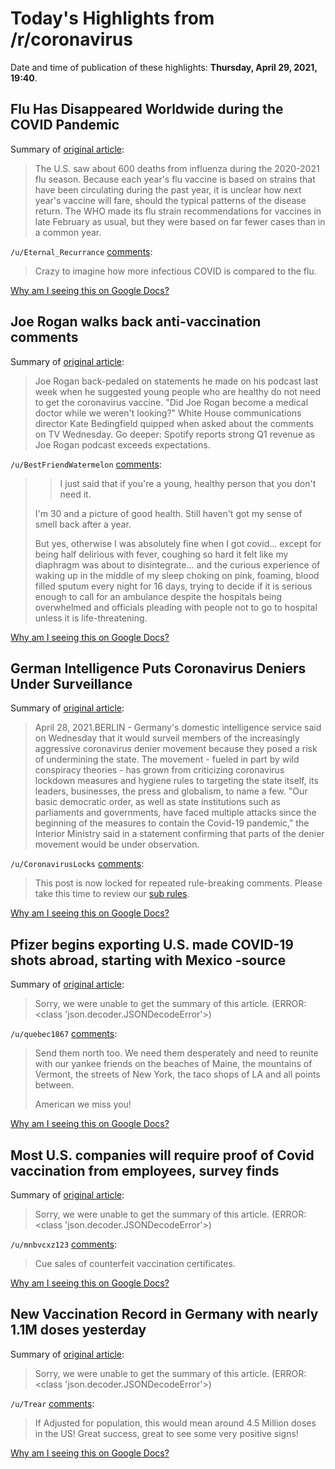 # Today's Highlights from /r/coronavirus

Date and time of publication of these highlights: **Thursday, April 29, 2021, 19:40**.

## Flu Has Disappeared Worldwide during the COVID Pandemic

Summary of [original article](https://www.scientificamerican.com/article/flu-has-disappeared-worldwide-during-the-covid-pandemic/):

> The U.S. saw about 600 deaths from influenza during the 2020-2021 flu season. Because each year's flu vaccine is based on strains that have been circulating during the past year, it is unclear how next year's vaccine will fare, should the typical patterns of the disease return. The WHO made its flu strain recommendations for vaccines in late February as usual, but they were based on far fewer cases than in a common year.

`/u/Eternal_Recurrance` [comments](https://www.reddit.com/r/Coronavirus/comments/n16f75/flu_has_disappeared_worldwide_during_the_covid/):

> Crazy to imagine how more infectious COVID is compared to the flu.

[Why am I seeing this on Google Docs?](https://docs.google.com/document/d/1Dc6We63vOXIZsc0op-Bt4abqkYjXzOigalQqFxmvvbM/edit?usp=sharing)

## Joe Rogan walks back anti-vaccination comments

Summary of [original article](https://www.axios.com/joe-rogan-walks-back-anti-vaccination-spotify-4ab56dcf-b60e-41c6-9c49-fe7f22be7d04.html):

> Joe Rogan back-pedaled on statements he made on his podcast last week when he suggested young people who are healthy do not need to get the coronavirus vaccine. "Did Joe Rogan become a medical doctor while we weren't looking?" White House communications director Kate Bedingfield quipped when asked about the comments on TV Wednesday. Go deeper: Spotify reports strong Q1 revenue as Joe Rogan podcast exceeds expectations.

`/u/BestFriendWatermelon` [comments](https://www.reddit.com/r/Coronavirus/comments/n1efrf/joe_rogan_walks_back_antivaccination_comments/):

> >I just said that if you're a young, healthy person that you don't need it.
> 
> I'm 30 and a picture of good health. Still haven't got my sense of smell back after a year. 
> 
> But yes, otherwise I was absolutely fine when I got covid... except for being half delirious with fever, coughing so hard it felt like my diaphragm was about to disintegrate... and the curious experience of waking up in the middle of my sleep choking on pink, foaming, blood filled sputum every night for 16 days, trying to decide if it is serious enough to call for an ambulance despite the hospitals being overwhelmed and officials pleading with people not to go to hospital unless it is life-threatening.

[Why am I seeing this on Google Docs?](https://docs.google.com/document/d/1Dc6We63vOXIZsc0op-Bt4abqkYjXzOigalQqFxmvvbM/edit?usp=sharing)

## German Intelligence Puts Coronavirus Deniers Under Surveillance

Summary of [original article](https://www.nytimes.com/2021/04/28/world/europe/germany-coronavirus-deniers-surveillance.html):

> April 28, 2021.BERLIN - Germany's domestic intelligence service said on Wednesday that it would surveil members of the increasingly aggressive coronavirus denier movement because they posed a risk of undermining the state. The movement - fueled in part by wild conspiracy theories - has grown from criticizing coronavirus lockdown measures and hygiene rules to targeting the state itself, its leaders, businesses, the press and globalism, to name a few. "Our basic democratic order, as well as state institutions such as parliaments and governments, have faced multiple attacks since the beginning of the measures to contain the Covid-19 pandemic," the Interior Ministry said in a statement confirming that parts of the denier movement would be under observation.

`/u/CoronavirusLocks` [comments](https://www.reddit.com/r/Coronavirus/comments/n10dgc/german_intelligence_puts_coronavirus_deniers/):

> This post is now locked for repeated rule-breaking comments. Please take this time to review our [sub rules](https://www.reddit.com/r/Coronavirus/wiki/rules).

[Why am I seeing this on Google Docs?](https://docs.google.com/document/d/1Dc6We63vOXIZsc0op-Bt4abqkYjXzOigalQqFxmvvbM/edit?usp=sharing)

## Pfizer begins exporting U.S. made COVID-19 shots abroad, starting with Mexico -source

Summary of [original article](https://www.reuters.com/business/healthcare-pharmaceuticals/exclusive-pfizer-begins-exporting-us-made-covid-19-shots-abroad-starting-with-2021-04-29/):

> Sorry, we were unable to get the summary of this article. (ERROR: <class 'json.decoder.JSONDecodeError'>)

`/u/quebec1867` [comments](https://www.reddit.com/r/Coronavirus/comments/n1g9tl/pfizer_begins_exporting_us_made_covid19_shots/):

> Send them north too.  We need them desperately and need to reunite with our yankee friends on the beaches of Maine, the mountains of Vermont, the streets of New York, the taco shops of LA and all points between.
> 
> American we miss you!

[Why am I seeing this on Google Docs?](https://docs.google.com/document/d/1Dc6We63vOXIZsc0op-Bt4abqkYjXzOigalQqFxmvvbM/edit?usp=sharing)

## Most U.S. companies will require proof of Covid vaccination from employees, survey finds

Summary of [original article](https://www.cnbc.com/2021/04/29/most-us-companies-will-require-proof-of-covid-vaccination-from-employees-survey.html):

> Sorry, we were unable to get the summary of this article. (ERROR: <class 'json.decoder.JSONDecodeError'>)

`/u/mnbvcxz123` [comments](https://www.reddit.com/r/Coronavirus/comments/n1fytq/most_us_companies_will_require_proof_of_covid/):

> Cue sales of counterfeit vaccination certificates.

[Why am I seeing this on Google Docs?](https://docs.google.com/document/d/1Dc6We63vOXIZsc0op-Bt4abqkYjXzOigalQqFxmvvbM/edit?usp=sharing)

## New Vaccination Record in Germany with nearly 1.1M doses yesterday

Summary of [original article](https://www.rki.de/SharedDocs/Bilder/InfAZ/neuartiges_Coronavirus/Impfquotenmonitoring_Balken.png;jsessionid=332194927A43717AAF60B5AB1140E0C1.internet051?__blob=poster&v=112):

> Sorry, we were unable to get the summary of this article. (ERROR: <class 'json.decoder.JSONDecodeError'>)

`/u/Trear` [comments](https://www.reddit.com/r/Coronavirus/comments/n12i07/new_vaccination_record_in_germany_with_nearly_11m/):

> If Adjusted for population, this would mean around 4.5 Million doses in the US! Great success, great to see some very positive signs!

[Why am I seeing this on Google Docs?](https://docs.google.com/document/d/1Dc6We63vOXIZsc0op-Bt4abqkYjXzOigalQqFxmvvbM/edit?usp=sharing)

